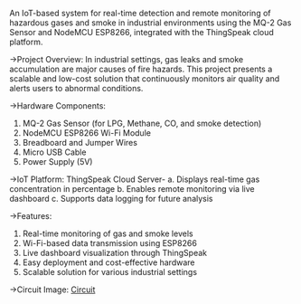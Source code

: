 An IoT-based system for real-time detection and remote monitoring of hazardous gases and smoke in industrial environments using the MQ-2 Gas Sensor and NodeMCU ESP8266, integrated with the ThingSpeak cloud platform.

->Project Overview:
In industrial settings, gas leaks and smoke accumulation are major causes of fire hazards. This project presents a scalable and low-cost solution that continuously monitors air quality and alerts users to abnormal conditions.

->Hardware Components:
1. MQ-2 Gas Sensor (for LPG, Methane, CO, and smoke detection)
2. NodeMCU ESP8266 Wi-Fi Module
3. Breadboard and Jumper Wires
4. Micro USB Cable
5. Power Supply (5V)

->IoT Platform:
ThingSpeak Cloud Server-
a. Displays real-time gas concentration in percentage
b. Enables remote monitoring via live dashboard
c. Supports data logging for future analysis

->Features:
1. Real-time monitoring of gas and smoke levels
2. Wi-Fi-based data transmission using ESP8266
3. Live dashboard visualization through ThingSpeak
4. Easy deployment and cost-effective hardware
5. Scalable solution for various industrial settings

->Circuit Image:
[Circuit](https://github.com/user-attachments/assets/0ea486e3-02fc-4b68-8eb7-3d8942419e6f)
